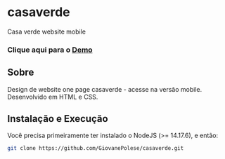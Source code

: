 # casaverde
Casa verde website mobile

### Clique aqui para o [Demo](https://giovanepolese.github.io/casaverde/)

## Sobre
Design de website one page casaverde - acesse na versão mobile.
Desenvolvido em HTML e CSS.

## Instalação e Execução
Você precisa primeiramente ter instalado o NodeJS (>= 14.17.6), e então:

```sh
git clone https://github.com/GiovanePolese/casaverde.git
```
